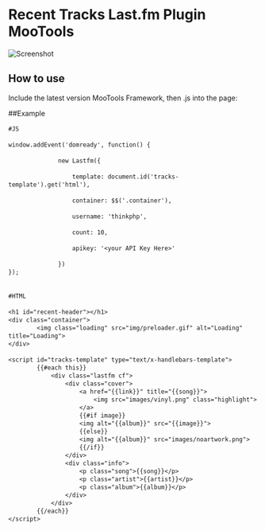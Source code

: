 Recent Tracks Last.fm Plugin MooTools
=====================================

![Screenshot]()

How to use
----------

Include the latest version MooTools Framework, then .js into the page:
        <script src="https://ajax.googleapis.com/ajax/libs/mootools/1.6.0/mootools.min.js"></script>       
        <script src="http://cdnjs.cloudflare.com/ajax/libs/handlebars.js/1.0.0-rc.3/handlebars.min.js"></script>
        <script src="js/last.fm.js"></script>
     
##Example


    #JS

    window.addEvent('domready', function() {

                  new Lastfm({        

                      template: document.id('tracks-template').get('html'),

                      container: $$('.container'),

                      username: 'thinkphp',

                      count: 10,

                      apikey: '<your API Key Here>'

                  })
    });


    #HTML

    <h1 id="recent-header"></h1>
    <div class="container">
            <img class="loading" src="img/preloader.gif" alt="Loading" title="Loading">
    </div>

    <script id="tracks-template" type="text/x-handlebars-template">
            {{#each this}}
                <div class="lastfm cf">
                    <div class="cover">
                        <a href="{{link}}" title="{{song}}">
                            <img src="images/vinyl.png" class="highlight">
                        </a>
                        {{#if image}}
                        <img alt="{{album}}" src="{{image}}">
                        {{else}}
                        <img alt="{{album}}" src="images/noartwork.png">
                        {{/if}}
                    </div>
                    <div class="info">
                        <p class="song">{{song}}</p>
                        <p class="artist">{{artist}}</p>
                        <p class="album">{{album}}</p>
                    </div>
                </div>
            {{/each}}
    </script>
